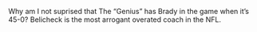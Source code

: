 <!--
id: 216654778
link: http://kevinisom.info/post/216654778/why-am-i-not-suprised-that-the-genius-has-brady
slug: why-am-i-not-suprised-that-the-genius-has-brady
date: Mon Oct 19 2009 12:11:29 GMT+1300 (NZDT)
raw: {"blog_name":"kevinisom","id":216654778,"post_url":"http://kevinisom.info/post/216654778/why-am-i-not-suprised-that-the-genius-has-brady","slug":"why-am-i-not-suprised-that-the-genius-has-brady","type":"text","date":"2009-10-18 23:11:29 GMT","timestamp":1255907489,"state":"published","format":"html","reblog_key":"CK8Y2nMW","tags":[],"short_url":"http://tmblr.co/Zw68YyCwUEw","highlighted":[],"feed_item":"http://twitter.com/kev_nz/statuses/4975724291","from_feed_id":"650289","note_count":0,"title":null,"body":"<p>Why am I not suprised that The &#8220;Genius&#8221; has Brady in the game when it&#8217;s 45-0? Belicheck is the most arrogant overated coach in the NFL.</p>"}
publish: 2009-10-019
tags: 
title: null
-->


Why am I not suprised that The “Genius” has Brady in the game when it’s
45-0? Belicheck is the most arrogant overated coach in the NFL.



